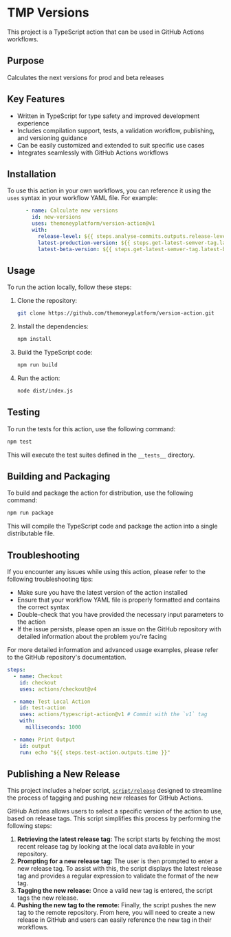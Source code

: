 # TMP Versions

This project is a TypeScript action that can be used in GitHub Actions workflows.

## Purpose

Calculates the next versions for prod and beta releases

## Key Features

- Written in TypeScript for type safety and improved development experience
- Includes compilation support, tests, a validation workflow, publishing, and versioning guidance
- Can be easily customized and extended to suit specific use cases
- Integrates seamlessly with GitHub Actions workflows

## Installation

To use this action in your own workflows, you can reference it using the `uses` syntax in your workflow YAML file. For example:

```yaml
      - name: Calculate new versions
        id: new-versions
        uses: themoneyplatform/version-action@v1
        with:
          release-level: ${{ steps.analyse-commits.outputs.release-level }}
          latest-production-version: ${{ steps.get-latest-semver-tag.latest-prod-tag }}
          latest-beta-version: ${{ steps.get-latest-semver-tag.latest-beta-tag }}
```

## Usage

To run the action locally, follow these steps:

1. Clone the repository:
   ```bash
   git clone https://github.com/themoneyplatform/version-action.git
   ```

2. Install the dependencies:
   ```bash
   npm install
   ```

3. Build the TypeScript code:
   ```bash
   npm run build
   ```

4. Run the action:
   ```bash
   node dist/index.js
   ```

## Testing

To run the tests for this action, use the following command:

```bash
npm test
```

This will execute the test suites defined in the `__tests__` directory.

## Building and Packaging

To build and package the action for distribution, use the following command:

```bash
npm run package
```

This will compile the TypeScript code and package the action into a single distributable file.

## Troubleshooting

If you encounter any issues while using this action, please refer to the following troubleshooting tips:

- Make sure you have the latest version of the action installed
- Ensure that your workflow YAML file is properly formatted and contains the correct syntax
- Double-check that you have provided the necessary input parameters to the action
- If the issue persists, please open an issue on the GitHub repository with detailed information about the problem you're facing

For more detailed information and advanced usage examples, please refer to the GitHub repository's documentation.

```yaml
steps:
  - name: Checkout
    id: checkout
    uses: actions/checkout@v4

  - name: Test Local Action
    id: test-action
    uses: actions/typescript-action@v1 # Commit with the `v1` tag
    with:
      milliseconds: 1000

  - name: Print Output
    id: output
    run: echo "${{ steps.test-action.outputs.time }}"
```

## Publishing a New Release

This project includes a helper script, [`script/release`](./script/release)
designed to streamline the process of tagging and pushing new releases for
GitHub Actions.

GitHub Actions allows users to select a specific version of the action to use,
based on release tags. This script simplifies this process by performing the
following steps:

1. **Retrieving the latest release tag:** The script starts by fetching the most
   recent release tag by looking at the local data available in your repository.
1. **Prompting for a new release tag:** The user is then prompted to enter a new
   release tag. To assist with this, the script displays the latest release tag
   and provides a regular expression to validate the format of the new tag.
1. **Tagging the new release:** Once a valid new tag is entered, the script tags
   the new release.
1. **Pushing the new tag to the remote:** Finally, the script pushes the new tag
   to the remote repository. From here, you will need to create a new release in
   GitHub and users can easily reference the new tag in their workflows.
